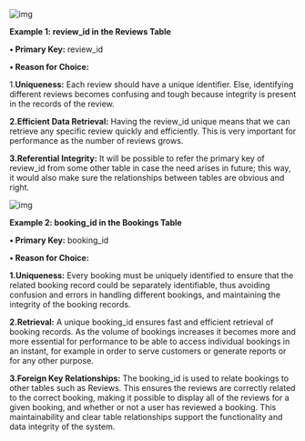 ![img](/users/124368/files/15544685/preview?verifier=O5fBf7aLJLoM2IyrKOH0LlKhRVtqJ6p5BJSCsGyb)

**Example 1: review_id in the Reviews Table**

**• Primary Key:** review_id

**• Reason for Choice:**

1.**Uniqueness:** Each review should have a unique identifier. Else, identifying different reviews becomes confusing and tough because integrity is present in the records of the review.

**2.Efficient Data Retrieval:** Having the review_id unique means that we can retrieve any specific review quickly and efficiently. This is very important for performance as the number of reviews grows.

**3.Referential Integrity:** It will be possible to refer the primary key of review_id from some other table in case the need arises in future; this way, it would also make sure the relationships between tables are obvious and right.

 

![img](/users/124368/files/15545447/preview?verifier=qLqabo9fSQO3mJnPEut15ngQ0t0DG7fTXVdzBSZC)

**Example 2: booking_id in the Bookings Table**

**• Primary Key:** booking_id

**• Reason for Choice:**

**1.Uniqueness:** Every booking must be uniquely identified to ensure that the related booking record could be separately identifiable, thus avoiding confusion and errors in handling different bookings, and maintaining the integrity of the booking records.

**2.Retrieval:** A unique booking_id ensures fast and efficient retrieval of booking records. As the volume of bookings increases it becomes more and more essential for performance to be able to access individual bookings in an instant, for example in order to serve customers or generate reports or for any other purpose.

**3.Foreign Key Relationships:** The booking_id is used to relate bookings to other tables such as Reviews. This ensures the reviews are correctly related to the correct booking, making it possible to display all of the reviews for a given booking, and whether or not a user has reviewed a booking. This maintainability and clear table relationships support the functionality and data integrity of the system.